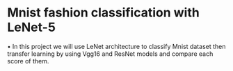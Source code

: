 # Mnist fashion classification with LeNet-5
 
•	In this project we will use LeNet architecture to classify Mnist dataset then transfer learning by using Vgg16 and ResNet models and compare each score of them.
